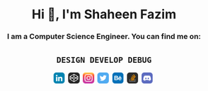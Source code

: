 <h1 align="center">Hi 👋, I'm Shaheen Fazim</h1>
<h3 align="center">I am a Computer Science Engineer. You can find me on:</h3>
<h2 align="center"><code>DESIGN DEVELOP DEBUG</code></h2>

<!--
**shaheenfazim/shaheenfazim** is a ✨ _special_ ✨ repository because its `README.md` (this file) appears on your GitHub profile.

Here are some ideas to get you started:

- 🔭 I’m currently working on ...
- 🌱 I’m currently learning ...
- 👯 I’m looking to collaborate on ...
- 🤔 I’m looking for help with ...
- 💬 Ask me about ...
- 📫 How to reach me: ...
- 😄 Pronouns: ...
- ⚡ Fun fact: ...
-->

<div align="center">
<a href='https://www.linkedin.com/in/shaheenfazim'><img src='https://raw.githubusercontent.com/shaheenfazim/shaheenfazim/master/Social/Linkedin.svg' width='5%'/></a>&nbsp;
<a href='https://codepen.io/shaheenfazim'><img src='https://raw.githubusercontent.com/shaheenfazim/shaheenfazim/master/Social/Codepen.svg' width='5%'/></a>&nbsp;
<a href='https://www.instagram.com/shaheenfazim'><img src='https://raw.githubusercontent.com/shaheenfazim/shaheenfazim/master/Social/Instagram.svg' width='5%'/></a>&nbsp;
<a href='https://www.twitter.com/shaheenfazim'><img src='https://raw.githubusercontent.com/shaheenfazim/shaheenfazim/master/Social/Twitter.svg' width='5%'/></a>&nbsp;
<a href='https://www.behance.com/shaheenfazim'><img src='https://raw.githubusercontent.com/shaheenfazim/shaheenfazim/master/Social/Behance.svg' width='5%'/></a>&nbsp;
<a href='https://stackoverflow.com/users/12257965/shaheen-fazim'><img src='https://raw.githubusercontent.com/shaheenfazim/shaheenfazim/master/Social/Stackoverflow.svg' width='5%'/></a>&nbsp;
<a href='https://discordapp.com/users/fazim#9133/'><img src='https://raw.githubusercontent.com/shaheenfazim/shaheenfazim/master/Social/Discord.svg' width='5%'/></a>&nbsp;
</div>

